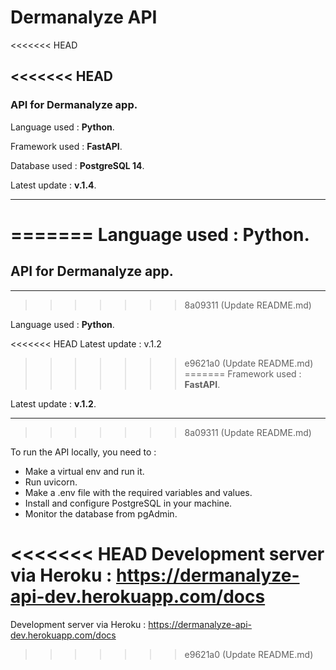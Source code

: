 # Dermanalyze API
<<<<<<< HEAD

<<<<<<< HEAD
---

### API for Dermanalyze app.

Language used : **Python**.

Framework used : **FastAPI**.

Database used : **PostgreSQL 14**.

Latest update : **v.1.4**.

---
=======
Language used : Python.
=======
## API for Dermanalyze app.

---
>>>>>>> 8a09311 (Update README.md)

Language used : **Python**.

<<<<<<< HEAD
Latest update : v.1.2
>>>>>>> e9621a0 (Update README.md)
=======
Framework used : **FastAPI**.

Latest update : **v.1.2**.

---
>>>>>>> 8a09311 (Update README.md)

To run the API locally, you need to :
- Make a virtual env and run it.
- Run uvicorn.
- Make a .env file with the required variables and values.
- Install and configure PostgreSQL in your machine.
- Monitor the database from pgAdmin.

<<<<<<< HEAD
Development server via Heroku : https://dermanalyze-api-dev.herokuapp.com/docs
=======
Development server via Heroku : https://dermanalyze-api-dev.herokuapp.com/docs
>>>>>>> e9621a0 (Update README.md)
